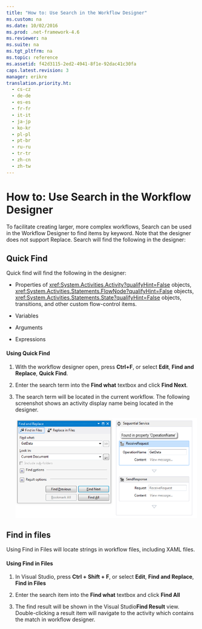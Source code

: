 ```yaml
---
title: "How to: Use Search in the Workflow Designer"
ms.custom: na
ms.date: 10/02/2016
ms.prod: .net-framework-4.6
ms.reviewer: na
ms.suite: na
ms.tgt_pltfrm: na
ms.topic: reference
ms.assetid: f42d3115-2ed2-4941-8f1e-92dac41c30fa
caps.latest.revision: 3
manager: erikre
translation.priority.ht: 
  - cs-cz
  - de-de
  - es-es
  - fr-fr
  - it-it
  - ja-jp
  - ko-kr
  - pl-pl
  - pt-br
  - ru-ru
  - tr-tr
  - zh-cn
  - zh-tw
---
```

# How to: Use Search in the Workflow Designer
To facilitate creating larger, more complex workflows, Search can be used in the Workflow Designer to find items by keyword. Note that the designer does not support Replace. Search will find the following in the designer:  
  
## Quick Find  
 Quick find will find the following in the designer:  
  
-   Properties of <xref:System.Activities.Activity?qualifyHint=False> objects, <xref:System.Activities.Statements.FlowNode?qualifyHint=False> objects, <xref:System.Activities.Statements.State?qualifyHint=False> objects, transitions, and other custom flow-control items.  
  
-   Variables  
  
-   Arguments  
  
-   Expressions  
  
#### Using Quick Find  
  
1.  With the workflow designer open, press **Ctrl+F**, or select **Edit**, **Find and Replace**, **Quick Find**.  
  
2.  Enter the search term into the **Find what** textbox and click **Find Next**.  
  
3.  The search term will be located in the current workflow. The following screenshot shows an activity display name being located in the designer.  
  
     ![Search result in the Workflow Designer](../WF_Design/media/DesignerSearch.png "DesignerSearch")  
  
## Find in files  
 Using Find in Files will locate strings in workflow files, including XAML files.  
  
#### Using Find in Files  
  
1.  In Visual Studio, press **Ctrl + Shift + F**, or select **Edit**, **Find and Replace**, **Find in Files**  
  
2.  Enter the search item into the **Find what** textbox and click **Find All**  
  
3.  The find result will be shown in the Visual Studio**Find Result** view. Double-clicking a result item will navigate to the activity which contains the match in workflow designer.